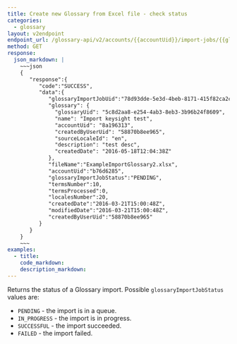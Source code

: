 ```yaml
---
title: Create new Glossary from Excel file - check status
categories:
  - glossary
layout: v2endpoint
endpoint_url: /glossary-api/v2/accounts/{{accountUid}}/import-jobs/{{glossaryImportJobUid}}
method: GET
response:
  json_markdown: |
    ~~~json
    {
       "response":{
          "code":"SUCCESS",
          "data":{
             "glossaryImportJobUid":"78d93dde-5e3d-4beb-8171-415f82ca2c7b",
             "glossary": {
               "glossaryUid": "5c8d2aa8-e254-4ab3-8eb3-3b96b24f8609",
               "name": "Import keysight test",
               "accountUid": "8a196313",
               "createdByUserUid": "58870b8ee965",
               "sourceLocaleId": "en",
               "description": "test desc",
               "createdDate": "2016-05-18T12:04:38Z"
             },
             "fileName":"ExampleImportGlossary2.xlsx",
             "accountUid":"b76d6285",
             "glossaryImportJobStatus":"PENDING",
             "termsNumber":10,
             "termsProcessed":0,
             "localesNumber":20,
             "createdDate":"2016-03-21T15:00:48Z",
             "modifiedDate":"2016-03-21T15:00:48Z",
             "createdByUserUid":"58870b8ee965"
          }
       }
    }
    ~~~
examples:
  - title:
    code_markdown:
    description_markdown:
---
```


Returns the status of a Glossary import. Possible `glossaryImportJobStatus` values are:
 
 * `PENDING` - the import is in a queue.
 * `IN_PROGRESS` - the import is in progress.
 * `SUCCESSFUL` - the import succeeded.
 * `FAILED` - the import failed.